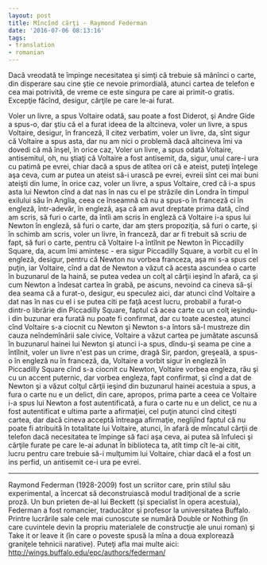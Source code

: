 ```yaml
---
layout: post
title: Mîncînd cărţi - Raymond Federman
date: '2016-07-06 08:13:16'
tags:
- translation
- romanian
---
```


Dacă vreodată te împinge necesitatea şi simţi că trebuie să mănînci o carte, din disperare sau cine ştie ce nevoie primordială, atunci cartea de telefon e cea mai potrivită, de vreme ce este singura pe care ai primit-o gratis. Excepţie făcînd, desigur, cărţile pe care le-ai furat.

Voler un livre, a spus Voltaire odată, sau poate a fost Diderot, şi Andre Gide a spus-o, dar ştiu că el a furat ideea de la altcineva, voler un livre, a spus Voltaire, desigur, în franceză, îl citez verbatim, voler un livre, da, sînt sigur că Voltaire a spus asta, dar nu am nici o problemă dacă altcineva îmi va dovedi că mă înşel, în orice caz, Voler un livre, a spus odată Voltaire, antisemitul, oh, nu ştiaţi că Voltaire a fost antisemit, da, sigur, unul care-i ura cu patimă pe evrei, chiar dacă a spus de atîtea ori că e ateist, puteţi înţelege aşa ceva, cum ar putea un ateist să-i urască pe evrei, evreii sînt cei mai buni ateişti din lume, în orice caz, voler un livre, a spus Voltaire, cred că i-a spus asta lui Newton cînd a dat nas în nas cu el pe străzile din Londra în timpul exilului său în Anglia, ceea ce înseamnă că nu a spus-o în franceză ci în engleză, într-adevăr, în engleză, aşa că am avut dreptate prima dată, cînd am scris, să furi o carte, da întîi am scris în engleză că Voltaire i-a spus lui Newton în engleză, să furi o carte, dar am şters propoziţia, să furi o carte, şi în schimb am scris, voler un livre, în franceză, dar ar fi trebuit să scriu de fapt, să furi o carte, pentru că Voltaire l-a întîlnit pe Newton în Piccadilly Square, da, acum îmi amintesc - era sigur Piccadilly Square, a vorbit cu el în engleză, desigur, pentru că Newton nu vorbea franceza, aşa mi s-a spus cel puţin, iar Voltaire, cînd a dat de Newton a văzut că acesta ascundea o carte în buzunarul de la haină, se putea vedea un colţ al cărţii ieşind în afară, ca şi cum Newton a îndesat cartea în grabă, pe ascuns, nevoind ca cineva să-şi dea seama că a furat-o, desigur, eu speculez aici, dar atunci cînd Voltaire a dat nas în nas cu el i se putea citi pe faţă acest lucru, probabil a furat-o dintr-o librărie din Piccadilly Square, faptul că acea carte cu un colţ ieşindu-i din buzunar era furată nu poate fi confirmat, dar cu toate acestea, atunci cînd Voltaire s-a ciocnit cu Newton şi Newton s-a întors să-l mustreze din cauza neîndemînării sale civice, Voltaire a văzut cartea pe jumătate ascunsă în buzunarul hainei lui Newton şi atunci i-a spus, dîndu-şi seama pe cine a întîlnit, voler un livre n'est pas un crime, dragă Sir, pardon, greşeală, a spus-o în engleză nu în franceză, da, Voltaire a vorbit sigur în engleză în Piccadilly Square cînd s-a ciocnit cu Newton, Voltaire vorbea engleza, rău şi cu un accent puternic, dar vorbea engleza, fapt confirmat, şi cînd a dat de Newton şi a văzut colţul cărţii ieşind din buzunarul hainei acestuia a spus, a fura o carte nu e un delict, din care, apropos, prima parte a ceea ce Voltaire i-a spus lui Newton a fost autentificată, a fura o carte nu e un delict, ce nu a fost autentificat e ultima parte a afirmaţiei, cel puţin atunci cînd citeşti cartea, dar dacă cineva acceptă întreaga afirmaţie, neglijînd faptul că nu poate fi atribuită în totalitate lui Voltaire, atunci, în afară de mîncatul cărţii de telefon dacă necesitatea te împinge să faci aşa ceva, ai putea să înfuleci şi cărţile furate pe care le-ai adunat în biblioteca ta, atît timp cît le-ai citit, lucru pentru care trebuie să-i mulţumim lui Voltaire, chiar dacă el a fost un ins perfid, un antisemit ce-i ura pe evrei.

---

Raymond Federman (1928-2009) fost un scriitor care, prin stilul său experimental, a încercat să deconstruiască modul tradiţional de a scrie proză. Un bun prieten de-al lui Beckett (şi specialist în opera acestuia), Federman a fost romancier, traducător şi profesor la universitatea Buffalo.
Printre lucrările sale cele mai cunoscute se numără Double or Nothing (în care cuvintele devin la propriu materialele de construcţie ale unui roman) şi Take it or leave it (în care o poveste spusă la mîna a doua explorează graniţele tehnicii narative).
Puteţi afla mai multe aici: http://wings.buffalo.edu/epc/authors/federman/